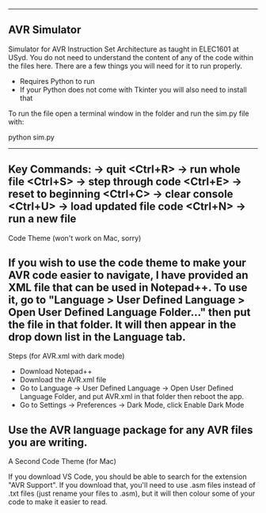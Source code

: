 -------------------------------------------------------------------------------------------------------
AVR Simulator
-------------------------------------------------------------------------------------------------------
Simulator for AVR Instruction Set Architecture as taught in ELEC1601 at USyd. You do not need to understand the content of any of the code within the files here. There are a few things you will need for it to run properly.

- Requires Python to run
- If your Python does not come with Tkinter you will also need to install that

To run the file open a terminal window in the folder and run the sim.py file with:

python sim.py

-------------------------------------------------------------------------------------------------------
Key Commands:
<Esc>        -> quit
<Ctrl+R>     -> run whole file
<Ctrl+S>     -> step through code
<Ctrl+E>     -> reset to beginning
<Ctrl+C>     -> clear console
<Ctrl+U>     -> load updated file code
<Ctrl+N>     -> run a new file
-------------------------------------------------------------------------------------------------------
Code Theme (won't work on Mac, sorry)

If you wish to use the code theme to make your AVR code easier to navigate, I have provided an XML file that can be used in Notepad++. To use it, go to "Language > User Defined Language > Open User Defined Language Folder..." then put the file in that folder. It will then appear in the drop down list in the Language tab.
-------------------------------------------------------------------------------------------------------
Steps (for AVR.xml with dark mode)

- Download Notepad++
- Download the AVR.xml file
- Go to Language -> User Defined Language -> Open User Defined Language Folder, and put AVR.xml in that folder then reboot the app.
- Go to Settings -> Preferences -> Dark Mode, click Enable Dark Mode

Use the AVR language package for any AVR files you are writing.
-------------------------------------------------------------------------------------------------------
A Second Code Theme (for Mac)

If you download VS Code, you should be able to search for the extension "AVR Support". If you download that, you'll need to use .asm files instead of .txt files (just rename your files to .asm), but it will then colour some of your code to make it easier to read.
